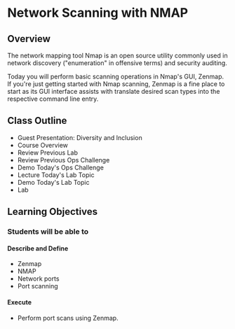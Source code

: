 # Network Scanning with NMAP

## Overview

The network mapping tool Nmap is an open source utility commonly used in network discovery ("enumeration" in offensive terms) and security auditing.

Today you will perform basic scanning operations in Nmap's GUI, Zenmap. If you're just getting started with Nmap scanning, Zenmap is a fine place to start as its GUI interface assists with translate desired scan types into the respective command line entry.

## Class Outline

- Guest Presentation: Diversity and Inclusion
- Course Overview
- Review Previous Lab
- Review Previous Ops Challenge
- Demo Today's Ops Challenge
- Lecture Today's Lab Topic
- Demo Today's Lab Topic
- Lab

## Learning Objectives

### Students will be able to

#### Describe and Define

- Zenmap
- NMAP
- Network ports
- Port scanning

#### Execute

- Perform port scans using Zenmap.

